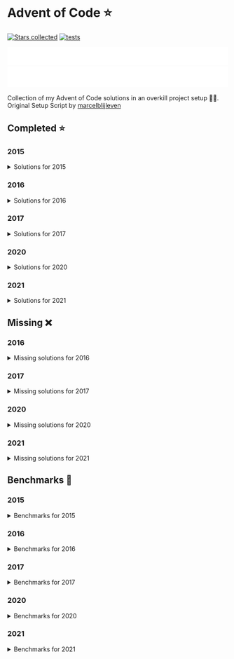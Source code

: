 # Advent of Code ⭐️

[![Stars collected](https://shields.io/static/v1?label=stars%20collected&message=128&color=yellow)](https://github.com/Frazzer951/Advent-Of-Code)
[![tests](https://github.com/Frazzer951/Advent-Of-Code/actions/workflows/tests.yaml/badge.svg?branch=master)](https://github.com/Frazzer951/Advent-Of-Code)

![advent of code](./image_dark.svg#gh-dark-mode-only)
![advent of code](./image_light.svg#gh-light-mode-only)

Collection of my Advent of Code solutions in an overkill project setup 👻🎄.<br>
Original Setup Script by [marcelblijleven](https://github.com/marcelblijleven/adventofcode)

<!-- start completed section -->
## Completed ⭐️
### 2015
<details><summary>Solutions for 2015</summary>
<p>

| day   | part one | part two |
| :---: | :------: | :------: |
| 01 | ⭐️ | ⭐️ |
| 02 | ⭐️ | ⭐️ |
| 03 | ⭐️ | ⭐️ |
| 04 | ⭐️ | ⭐️ |
| 05 | ⭐️ | ⭐️ |
| 06 | ⭐️ | ⭐️ |
| 07 | ⭐️ | ⭐️ |
| 08 | ⭐️ | ⭐️ |
| 09 | ⭐️ | ⭐️ |
| 10 | ⭐️ | ⭐️ |
| 11 | ⭐️ | ⭐️ |
| 12 | ⭐️ | ⭐️ |
| 13 | ⭐️ | ⭐️ |
| 14 | ⭐️ | ⭐️ |
| 15 | ⭐️ | ⭐️ |
| 16 | ⭐️ | ⭐️ |
| 17 | ⭐️ | ⭐️ |
| 18 | ⭐️ | ⭐️ |
| 19 | ⭐️ | ⭐️ |
| 20 | ⭐️ | ⭐️ |
| 21 | ⭐️ | ⭐️ |
| 22 | ⭐️ | ⭐️ |
| 23 | ⭐️ | ⭐️ |
| 24 | ⭐️ | ⭐️ |
| 25 | ⭐️ | ⭐️ |

</p>
</details>

### 2016
<details><summary>Solutions for 2016</summary>
<p>

| day   | part one | part two |
| :---: | :------: | :------: |
| 01 | ⭐️ | ⭐️ |
| 02 | ⭐️ | ⭐️ |
| 03 | ⭐️ | ⭐️ |
| 04 | ⭐️ | ⭐️ |
| 05 | ⭐️ | ⭐️ |
| 06 | ⭐️ | ⭐️ |
| 07 | ⭐️ | ⭐️ |
| 08 | ⭐️ | ⭐️ |
| 09 | ⭐️ | ⭐️ |
| 10 | ⭐️ | ⭐️ |

</p>
</details>

### 2017
<details><summary>Solutions for 2017</summary>
<p>

| day   | part one | part two |
| :---: | :------: | :------: |
| 01 | ⭐️ | ⭐️ |
| 02 | ⭐️ | ⭐️ |
| 03 | ⭐️ | ⭐️ |

</p>
</details>

### 2020
<details><summary>Solutions for 2020</summary>
<p>

| day   | part one | part two |
| :---: | :------: | :------: |
| 01 | ⭐️ | ⭐️ |
| 02 | ⭐️ | ⭐️ |
| 03 | ⭐️ | ⭐️ |
| 04 | ⭐️ | ⭐️ |
| 05 | ⭐️ | ⭐️ |
| 06 | ⭐️ | ⭐️ |
| 07 | ⭐️ | ⭐️ |
| 08 | ⭐️ | ⭐️ |
| 09 | ⭐️ | ⭐️ |
| 10 | ⭐️ | ⭐️ |

</p>
</details>

### 2021
<details><summary>Solutions for 2021</summary>
<p>

| day   | part one | part two |
| :---: | :------: | :------: |
| 01 | ⭐️ | ⭐️ |
| 02 | ⭐️ | ⭐️ |
| 03 | ⭐️ | ⭐️ |
| 04 | ⭐️ | ⭐️ |
| 05 | ⭐️ | ⭐️ |
| 06 | ⭐️ | ⭐️ |
| 07 | ⭐️ | ⭐️ |
| 08 | ⭐️ | ⭐️ |
| 09 | ⭐️ | ⭐️ |
| 10 | ⭐️ | ⭐️ |
| 11 | ⭐️ | ⭐️ |
| 12 | ⭐️ | ⭐️ |
| 13 | ⭐️ | ⭐️ |
| 14 | ⭐️ | ⭐️ |
| 15 | ⭐️ | ⭐️ |
| 16 | ⭐️ | ⭐️ |

</p>
</details>


## Missing ❌
### 2016
<details><summary>Missing solutions for 2016</summary>
<p>

| day   | part one | part two |
| :---: | :------: | :------: |
| 11 | ❌ | ❌ |
| 12 | ❌ | ❌ |
| 13 | ❌ | ❌ |
| 14 | ❌ | ❌ |
| 15 | ❌ | ❌ |
| 16 | ❌ | ❌ |
| 17 | ❌ | ❌ |
| 18 | ❌ | ❌ |
| 19 | ❌ | ❌ |
| 20 | ❌ | ❌ |
| 21 | ❌ | ❌ |
| 22 | ❌ | ❌ |
| 23 | ❌ | ❌ |
| 24 | ❌ | ❌ |
| 25 | ❌ | – |

</p>
</details>

### 2017
<details><summary>Missing solutions for 2017</summary>
<p>

| day   | part one | part two |
| :---: | :------: | :------: |
| 04 | ❌ | ❌ |
| 05 | ❌ | ❌ |
| 06 | ❌ | ❌ |
| 07 | ❌ | ❌ |
| 08 | ❌ | ❌ |
| 09 | ❌ | ❌ |
| 10 | ❌ | ❌ |
| 11 | ❌ | ❌ |
| 12 | ❌ | ❌ |
| 13 | ❌ | ❌ |
| 14 | ❌ | ❌ |
| 15 | ❌ | ❌ |
| 16 | ❌ | ❌ |
| 17 | ❌ | ❌ |
| 18 | ❌ | ❌ |
| 19 | ❌ | ❌ |
| 20 | ❌ | ❌ |
| 21 | ❌ | ❌ |
| 22 | ❌ | ❌ |
| 23 | ❌ | ❌ |
| 24 | ❌ | ❌ |
| 25 | ❌ | – |

</p>
</details>

### 2020
<details><summary>Missing solutions for 2020</summary>
<p>

| day   | part one | part two |
| :---: | :------: | :------: |
| 11 | ❌ | ❌ |
| 12 | ❌ | ❌ |
| 13 | ❌ | ❌ |
| 14 | ❌ | ❌ |
| 15 | ❌ | ❌ |
| 16 | ❌ | ❌ |
| 17 | ❌ | ❌ |
| 18 | ❌ | ❌ |
| 19 | ❌ | ❌ |
| 20 | ❌ | ❌ |
| 21 | ❌ | ❌ |
| 22 | ❌ | ❌ |
| 23 | ❌ | ❌ |
| 24 | ❌ | ❌ |
| 25 | ❌ | – |

</p>
</details>

### 2021
<details><summary>Missing solutions for 2021</summary>
<p>

| day   | part one | part two |
| :---: | :------: | :------: |
| 17 | ❌ | ❌ |
| 18 | ❌ | ❌ |
| 19 | ❌ | ❌ |
| 20 | ❌ | ❌ |
| 21 | ❌ | ❌ |
| 22 | ❌ | ❌ |
| 23 | ❌ | ❌ |
| 24 | ❌ | ❌ |
| 25 | ❌ | – |

</p>
</details>

<!-- end completed section -->

<!-- start benchmark section -->
## Benchmarks 🚀
### 2015
<details><summary>Benchmarks for 2015</summary>
<p>

|  day  | part  | duration |
| :---: | :---: | -------: |
| 01 | part one | 0.39 ms |
| 01 | part two | 0.54 ms |
| 02 | part one | 1.15 ms |
| 02 | part two | 1.03 ms |
| 03 | part one | 1.85 ms |
| 03 | part two | 2.03 ms |
| 04 | part one | 1179.69 ms |
| 04 | part two | 41069.51 ms |
| 05 | part one | 3.66 ms |
| 05 | part two | 2.83 ms |
| 06 | part one | 1070.77 ms |
| 06 | part two | 3567.79 ms |
| 07 | part one | 43.28 ms |
| 07 | part two | 43.23 ms |
| 08 | part one | 0.53 ms |
| 08 | part two | 0.20 ms |
| 09 | part one | 60.30 ms |
| 09 | part two | 62.40 ms |
| 10 | part one | 249.85 ms |
| 10 | part two | 3167.50 ms |
| 11 | part one | 0.02 ms |
| 11 | part two | 0.02 ms |
| 12 | part one | 1.79 ms |
| 12 | part two | 1.17 ms |
| 13 | part one | 17.14 ms |
| 13 | part two | 141.80 ms |
| 14 | part one | 0.16 ms |
| 14 | part two | 4.39 ms |
| 15 | part one | 5330.71 ms |
| 15 | part two | 5295.68 ms |
| 16 | part one | 1.02 ms |
| 16 | part two | 1.05 ms |
| 17 | part one | 178.53 ms |
| 17 | part two | 94.08 ms |
| 18 | part one | 3112.50 ms |
| 18 | part two | 3010.44 ms |
| 19 | part one | 0.85 ms |
| 19 | part two | 0.04 ms |
| 20 | part one | 11699.49 ms |
| 20 | part two | 4221.89 ms |
| 21 | part one | 15.46 ms |
| 21 | part two | 17.23 ms |
| 22 | part one | 3815.53 ms |
| 22 | part two | 272.02 ms |
| 23 | part one | 0.43 ms |
| 23 | part two | 0.54 ms |
| 24 | part one | 66.69 ms |
| 24 | part two | 15.49 ms |
| 25 | part one | 1754.25 ms |
| 25 | part two | 0.00 ms |

</p>
</details>

### 2016
<details><summary>Benchmarks for 2016</summary>
<p>

|  day  | part  | duration |
| :---: | :---: | -------: |
| 01 | part one | 0.10 ms |
| 01 | part two | 2.82 ms |
| 02 | part one | 0.39 ms |
| 02 | part two | 0.42 ms |
| 03 | part one | 1.83 ms |
| 03 | part two | 2.43 ms |
| 04 | part one | 9.88 ms |
| 04 | part two | 5.29 ms |
| 05 | part one | 8635.43 ms |
| 05 | part two | 29822.04 ms |
| 06 | part one | 0.89 ms |
| 06 | part two | 0.91 ms |
| 07 | part one | 70.00 ms |
| 07 | part two | 51.57 ms |
| 08 | part one | 0.55 ms |
| 08 | part two | 0.00 ms |
| 09 | part one | 0.12 ms |
| 09 | part two | 1.56 ms |
| 09 | part two helper | 1.00 ms |
| 10 | part one | 1.36 ms |
| 10 | part two | 2.20 ms |

</p>
</details>

### 2017
<details><summary>Benchmarks for 2017</summary>
<p>

|  day  | part  | duration |
| :---: | :---: | -------: |
| 01 | part one | 0.64 ms |
| 01 | part two | 0.65 ms |
| 02 | part one | 0.06 ms |
| 02 | part two | 0.38 ms |
| 03 | part one | 55.65 ms |
| 03 | part two | 0.17 ms |
| 04 | part one | 0.50 ms |
| 04 | part two | 2.00 ms |

</p>
</details>

### 2020
<details><summary>Benchmarks for 2020</summary>
<p>

|  day  | part  | duration |
| :---: | :---: | -------: |
| 01 | part one | 0.11 ms |
| 01 | part two | 32.84 ms |
| 02 | part one | 0.78 ms |
| 02 | part two | 0.72 ms |
| 03 | part one | 0.09 ms |
| 03 | part two | 0.30 ms |
| 04 | part one | 1.08 ms |
| 04 | part two | 2.00 ms |
| 05 | part one | 0.80 ms |
| 05 | part two | 0.87 ms |
| 06 | part one | 0.93 ms |
| 06 | part two | 1.34 ms |
| 07 | part one | 1.47 ms |
| 07 | part two | 1.54 ms |
| 08 | part one | 0.10 ms |
| 08 | part two | 6.77 ms |
| 09 | part one | 0.87 ms |
| 09 | part two | 6.07 ms |
| 10 | part one | 0.04 ms |
| 10 | part two | 0.08 ms |

</p>
</details>

### 2021
<details><summary>Benchmarks for 2021</summary>
<p>

|  day  | part  | duration |
| :---: | :---: | -------: |
| 01 | part one | 0.55 ms |
| 01 | part two | 1.04 ms |
| 02 | part one | 0.29 ms |
| 02 | part two | 0.35 ms |
| 03 | part one | 2.83 ms |
| 03 | part two | 0.92 ms |
| 04 | part one | 8.94 ms |
| 04 | part two | 39.79 ms |
| 05 | part one | 69.94 ms |
| 05 | part two | 86.98 ms |
| 06 | part one | 498.00 ms |
| 06 | part two | 0.39 ms |
| 07 | part one | 151.75 ms |
| 07 | part two | 351.07 ms |
| 08 | part one | 0.17 ms |
| 08 | part two | 4.55 ms |
| 09 | part one | 3.07 ms |
| 09 | part two | 7.49 ms |
| 10 | part one | 1.51 ms |
| 10 | part two | 2.51 ms |
| 11 | part one | 16.95 ms |
| 11 | part two | 39.70 ms |
| 12 | part one | 17.64 ms |
| 12 | part two | 1818.54 ms |
| 13 | part one | 1.82 ms |
| 13 | part two | 38.40 ms |
| 14 | part one | 29.33 ms |
| 14 | part two | 5.01 ms |
| 15 | part one | 67.67 ms |
| 15 | part two | 1970.57 ms |
| 16 | part one | 1.03 ms |
| 16 | part two | 0.93 ms |

</p>
</details>

<!-- end benchmark section -->
